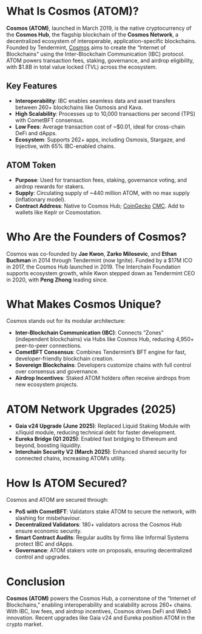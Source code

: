 # What Is Cosmos (ATOM)?

**Cosmos (ATOM)**, launched in March 2019, is the native cryptocurrency of the **Cosmos Hub**, the flagship blockchain of the **Cosmos Network**, a decentralized ecosystem of interoperable, application-specific blockchains. Founded by Tendermint, [Cosmos](https://cosmos.network/) aims to create the “Internet of Blockchains” using the Inter-Blockchain Communication (IBC) protocol. ATOM powers transaction fees, staking, governance, and airdrop eligibility, with $1.8B in total value locked (TVL) across the ecosystem.

## Key Features
- **Interoperability**: IBC enables seamless data and asset transfers between 260+ blockchains like Osmosis and Kava.
- **High Scalability**: Processes up to 10,000 transactions per second (TPS) with CometBFT consensus.
- **Low Fees**: Average transaction cost of ~$0.01, ideal for cross-chain DeFi and dApps.
- **Ecosystem**: Supports 262+ apps, including Osmosis, Stargaze, and Injective, with 65% IBC-enabled chains.

## ATOM Token
- **Purpose**: Used for transaction fees, staking, governance voting, and airdrop rewards for stakers.
- **Supply**: Circulating supply of ~440 million ATOM, with no max supply (inflationary model).
- **Contract Address**: Native to Cosmos Hub; [CoinGecko](https://www.coingecko.com/en/coins/cosmos-hub) [CMC](https://coinmarketcap.com/currencies/cosmos/). Add to wallets like Keplr or Cosmostation.

# Who Are the Founders of Cosmos?

Cosmos was co-founded by **Jae Kwon**, **Zarko Milosevic**, and **Ethan Buchman** in 2014 through Tendermint (now Ignite). Funded by a $17M ICO in 2017, the Cosmos Hub launched in 2019. The Interchain Foundation supports ecosystem growth, while Kwon stepped down as Tendermint CEO in 2020, with **Peng Zhong** leading since.

# What Makes Cosmos Unique?

Cosmos stands out for its modular architecture:

- **Inter-Blockchain Communication (IBC)**: Connects “Zones” (independent blockchains) via Hubs like Cosmos Hub, reducing 4,950+ peer-to-peer connections.
- **CometBFT Consensus**: Combines Tendermint’s BFT engine for fast, developer-friendly blockchain creation.
- **Sovereign Blockchains**: Developers customize chains with full control over consensus and governance.
- **Airdrop Incentives**: Staked ATOM holders often receive airdrops from new ecosystem projects.

# ATOM Network Upgrades (2025)

- **Gaia v24 Upgrade (June 2025)**: Replaced Liquid Staking Module with x/liquid module, reducing technical debt for faster development.
- **Eureka Bridge (Q1 2025)**: Enabled fast bridging to Ethereum and beyond, boosting liquidity.
- **Interchain Security V2 (March 2025)**: Enhanced shared security for connected chains, increasing ATOM’s utility.

# How Is ATOM Secured?

Cosmos and ATOM are secured through:

- **PoS with CometBFT**: Validators stake ATOM to secure the network, with slashing for misbehaviour.
- **Decentralized Validators**: 180+ validators across the Cosmos Hub ensure economic security.
- **Smart Contract Audits**: Regular audits by firms like Informal Systems protect IBC and dApps.
- **Governance**: ATOM stakers vote on proposals, ensuring decentralized control and upgrades.

# Conclusion

**Cosmos (ATOM)** powers the Cosmos Hub, a cornerstone of the “Internet of Blockchains,” enabling interoperability and scalability across 260+ chains. With IBC, low fees, and airdrop incentives, Cosmos drives DeFi and Web3 innovation. Recent upgrades like Gaia v24 and Eureka position ATOM in the crypto market.
